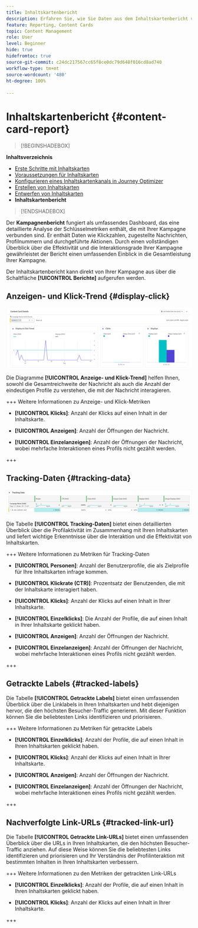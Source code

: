 ```yaml
---
title: Inhaltskartenbericht
description: Erfahren Sie, wie Sie Daten aus dem Inhaltskartenbericht verwenden
feature: Reporting, Content Cards
topic: Content Management
role: User
level: Beginner
hide: true
hidefromtoc: true
source-git-commit: c24dc217567cc65f8ce0dc79d648f016cd8ad740
workflow-type: tm+mt
source-wordcount: '480'
ht-degree: 100%

---
```


# Inhaltskartenbericht {#content-card-report}

>[!BEGINSHADEBOX]

**Inhaltsverzeichnis**

* [Erste Schritte mit Inhaltskarten](get-started-content-card.md)
* [Voraussetzungen für Inhaltskarten](content-card-configuration-prereq.md)
* [Konfigurieren eines Inhaltskartenkanals in Journey Optimizer](content-card-configuration.md)
* [Erstellen von Inhaltskarten](create-content-card.md)
* [Entwerfen von Inhaltskarten](design-content-card.md)
* **Inhaltskartenbericht**

>[!ENDSHADEBOX]

Der **Kampagnenbericht** fungiert als umfassendes Dashboard, das eine detaillierte Analyse der Schlüsselmetriken enthält, die mit Ihrer Kampagne verbunden sind. Er enthält Daten wie Klickzahlen, zugestellte Nachrichten, Profilnummern und durchgeführte Aktionen. Durch einen vollständigen Überblick über die Effektivität und die Interaktionsgrade Ihrer Kampagne gewährleistet der Bericht einen umfassenden Einblick in die Gesamtleistung Ihrer Kampagne.

Der Inhaltskartenbericht kann direkt von Ihrer Kampagne aus über die Schaltfläche **[!UICONTROL Berichte]** aufgerufen werden.

## Anzeigen- und Klick-Trend {#display-click}

![](assets/content-card-report-1.png)

Die Diagramme **[!UICONTROL Anzeige- und Klick-Trend]** helfen Ihnen, sowohl die Gesamtreichweite der Nachricht als auch die Anzahl der eindeutigen Profile zu verstehen, die mit der Nachricht interagieren.

+++ Weitere Informationen zu Anzeige- und Klick-Metriken

* **[!UICONTROL Klicks]**: Anzahl der Klicks auf einen Inhalt in der Inhaltskarte.

* **[!UICONTROL Anzeigen]**: Anzahl der Öffnungen der Nachricht.

* **[!UICONTROL Einzelanzeigen]**: Anzahl der Öffnungen der Nachricht, wobei mehrfache Interaktionen eines Profils nicht gezählt werden.

+++

## Tracking-Daten {#tracking-data}

![](assets/content-card-report-2.png)

Die Tabelle **[!UICONTROL Tracking-Daten]** bietet einen detaillierten Überblick über die Profilaktivität im Zusammenhang mit Ihren Inhaltskarten und liefert wichtige Erkenntnisse über die Interaktion und die Effektivität von Inhaltskarten.

+++ Weitere Informationen zu Metriken für Tracking-Daten

* **[!UICONTROL Personen]**: Anzahl der Benutzerprofile, die als Zielprofile für Ihre Inhaltskarten infrage kommen.

* **[!UICONTROL Klickrate (CTR)]**: Prozentsatz der Benutzenden, die mit der Inhaltskarte interagiert haben.

* **[!UICONTROL Klicks]**: Anzahl der Klicks auf einen Inhalt in Ihrer Inhaltskarte.

* **[!UICONTROL Einzelklicks]**: Die Anzahl der Profile, die auf einen Inhalt in Ihrer Inhaltskarte geklickt haben.

* **[!UICONTROL Anzeigen]**: Anzahl der Öffnungen der Nachricht.

* **[!UICONTROL Einzelanzeigen]**: Anzahl der Öffnungen der Nachricht, wobei mehrfache Interaktionen eines Profils nicht gezählt werden.

+++

## Getrackte Labels {#tracked-labels}

Die Tabelle **[!UICONTROL Getrackte Labels]** bietet einen umfassenden Überblick über die Linklabels in Ihren Inhaltskarten und hebt diejenigen hervor, die den höchsten Besucher-Traffic generieren. Mit dieser Funktion können Sie die beliebtesten Links identifizieren und priorisieren.

+++ Weitere Informationen zu Metriken für getrackte Labels

* **[!UICONTROL Einzelklicks]**: Anzahl der Profile, die auf einen Inhalt in Ihren Inhaltskarten geklickt haben.

* **[!UICONTROL Klicks]**: Anzahl der Klicks auf einen Inhalt in Ihrer Inhaltskarte.

* **[!UICONTROL Anzeigen]**: Anzahl der Öffnungen der Nachricht.

* **[!UICONTROL Einzelanzeigen]**: Anzahl der Öffnungen der Nachricht, wobei mehrfache Interaktionen eines Profils nicht gezählt werden.

+++

## Nachverfolgte Link-URLs {#tracked-link-url}

Die Tabelle **[!UICONTROL Getrackte Link-URLs]** bietet einen umfassenden Überblick über die URLs in Ihren Inhaltskarten, die den höchsten Besucher-Traffic anziehen. Auf diese Weise können Sie die beliebtesten Links identifizieren und priorisieren und Ihr Verständnis der Profilinteraktion mit bestimmten Inhalten in Ihren Inhaltskarten verbessern.

+++ Weitere Informationen zu den Metriken der getrackten Link-URLs

* **[!UICONTROL Einzelklicks]**: Anzahl der Profile, die auf einen Inhalt in Ihren Inhaltskarten geklickt haben.

* **[!UICONTROL Klicks]**: Anzahl der Klicks auf einen Inhalt in Ihrer Inhaltskarte.

+++
